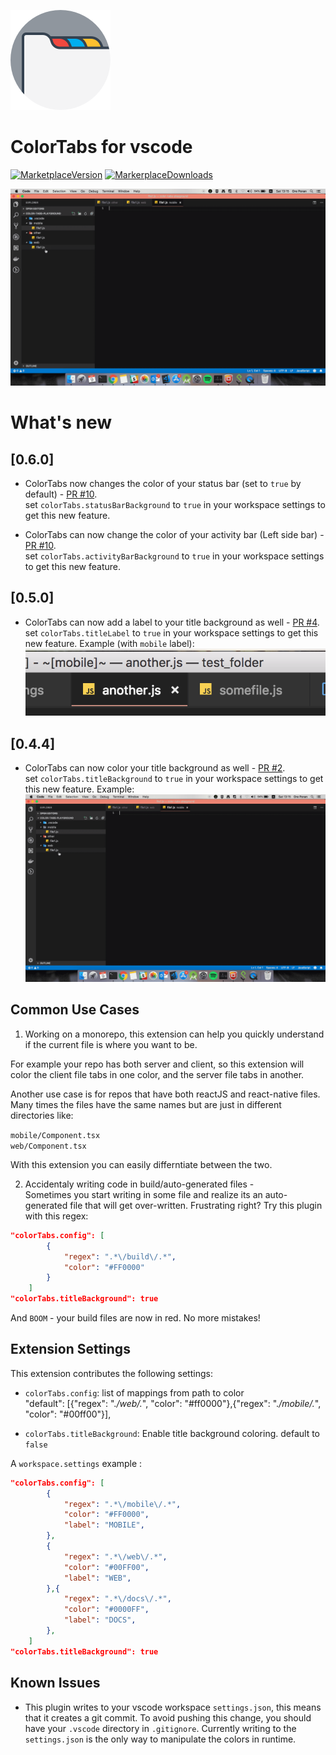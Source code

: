 ![Logo](./docs/ColorTabs.png)
# ColorTabs for vscode

[![MarketplaceVersion](https://vsmarketplacebadge.apphb.com/version/orepor.color-tabs-vscode-ext.svg)](https://marketplace.visualstudio.com/items?itemName=orepor.color-tabs-vscode-ext#overview)
[![MarkerplaceDownloads](https://vsmarketplacebadge.apphb.com/downloads/orepor.color-tabs-vscode-ext.svg)](https://marketplace.visualstudio.com/items?itemName=orepor.color-tabs-vscode-ext#overview)

![Title background](./docs/color-tabs-4.4.gif)



# What's new

## [0.6.0]

- ColorTabs now changes the color of your status bar (set to `true` by default) - [PR #10](https://github.com/oreporan/color-tabs-vscode/pull/10).    
set `colorTabs.statusBarBackground` to `true` in your workspace settings to get this new feature.

- ColorTabs can now change the color of your activity bar (Left side bar) - [PR #10](https://github.com/oreporan/color-tabs-vscode/pull/10).    
set `colorTabs.activityBarBackground` to `true` in your workspace settings to get this new feature.


## [0.5.0]

- ColorTabs can now add a label to your title background as well - [PR #4](https://github.com/oreporan/color-tabs-vscode/pull/4).    
set `colorTabs.titleLabel` to `true` in your workspace settings to get this new feature.
Example (with `mobile` label):
![Title label](./docs/color-tabs-5.0.png)


## [0.4.4]

- ColorTabs can now color your title background as well - [PR #2](https://github.com/oreporan/color-tabs-vscode/pull/2).    
set `colorTabs.titleBackground` to `true` in your workspace settings to get this new feature.
Example:
![Title background](./docs/color-tabs-4.4.gif)



## Common Use Cases

1. Working on a monorepo, this extension can help you quickly understand if the current file is where you want to be.

For example your repo has both server and client, so this extension will color the client file tabs in one color, and the server file tabs in another.

Another use case is for repos that have both reactJS and react-native files.
Many times the files have the same names but are just in different directories like:

`mobile/Component.tsx`     
`web/Component.tsx`

With this extension you can easily differntiate between the two.

2. Accidentaly writing code in build/auto-generated files -     
Sometimes you start writing in some file and realize its an auto-generated file that will get over-written. Frustrating right?
Try this plugin with this regex:
```json
"colorTabs.config": [
        {
            "regex": ".*\/build\/.*",
            "color": "#FF0000"
        }
    ]
"colorTabs.titleBackground": true    
```

And `BOOM` - your build files are now in red. No more mistakes!


## Extension Settings

This extension contributes the following settings:

* `colorTabs.config`:  list of mappings from path to color         
"default": [{"regex": ".*\/web\/.*", "color": "#ff0000"},{"regex": ".*\/mobile\/.*", "color":  "#00ff00"}],

* `colorTabs.titleBackground`:  Enable title background coloring. default to `false`


A `workspace.settings` example : 

```json
"colorTabs.config": [
        {
            "regex": ".*\/mobile\/.*",
            "color": "#FF0000",
            "label": "MOBILE",
        },
        {
            "regex": ".*\/web\/.*",
            "color": "#00FF00",
            "label": "WEB",
        },{
            "regex": ".*\/docs\/.*",
            "color": "#0000FF",
            "label": "DOCS",
        },
    ]
"colorTabs.titleBackground": true    
```

## Known Issues
* This plugin writes to your vscode workspace `settings.json`, this means that it creates a git commit. To avoid pushing this change, you should have your `.vscode` directory in `.gitignore`. Currently writing to the `settings.json` is the only way to manipulate the colors in runtime.
